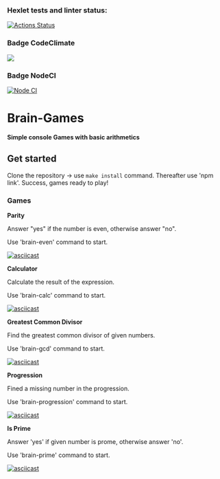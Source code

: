 ### Hexlet tests and linter status:
[![Actions Status](https://github.com/ArsenyKonkolovich/backend-project-lvl1/workflows/hexlet-check/badge.svg)](https://github.com/ArsenyKonkolovich/backend-project-lvl1/actions)

### Badge CodeClimate
<a href="https://codeclimate.com/github/ArsenyKonkolovich/backend-project-lvl1/maintainability"><img src="https://api.codeclimate.com/v1/badges/b59aa424b1aee93cb52b/maintainability" /></a>

### Badge NodeCI
[![Node CI](https://github.com/ArsenyKonkolovich/backend-project-lvl1/actions/workflows/nodejs.yml/badge.svg)](https://github.com/ArsenyKonkolovich/backend-project-lvl1/actions/workflows/nodejs.yml)

# Brain-Games

**Simple console Games with basic arithmetics**  

## Get started

Clone the repository -> use `make install` command.
Thereafter use 'npm link'.
Success, games ready to play!

### Games

**Parity**

Answer "yes" if the number is even, otherwise answer "no".

Use 'brain-even' command to start.

[![asciicast](https://asciinema.org/a/jCkrCwxotbzdxpJzuRMco58ih.svg)](https://asciinema.org/a/jCkrCwxotbzdxpJzuRMco58ih)

**Calculator**

Calculate the result of the expression.

Use 'brain-calc' command to start.

[![asciicast](https://asciinema.org/a/VpW9wVZpHRKOvWn1ncqD3OlGx.svg)](https://asciinema.org/a/VpW9wVZpHRKOvWn1ncqD3OlGx)

**Greatest Common Divisor**

Find the greatest common divisor of given numbers.

Use 'brain-gcd' command to start.

[![asciicast](https://asciinema.org/a/Rt7gCR6nxZTpPlCFPZT0XmjzG.svg)](https://asciinema.org/a/Rt7gCR6nxZTpPlCFPZT0XmjzG)

**Progression**

Fined a missing number in the progression.

Use 'brain-progression' command to start.

[![asciicast](https://asciinema.org/a/vX7PRGtGkwiWWi210AHrEFmYh.svg)](https://asciinema.org/a/vX7PRGtGkwiWWi210AHrEFmYh)

**Is Prime**

Answer 'yes' if given number is prome, otherwise answer 'no'.

Use 'brain-prime' command to start. 

[![asciicast](https://asciinema.org/a/tX4ifaKkcnrZ1cixqOX72PLOn.svg)](https://asciinema.org/a/tX4ifaKkcnrZ1cixqOX72PLOn)
